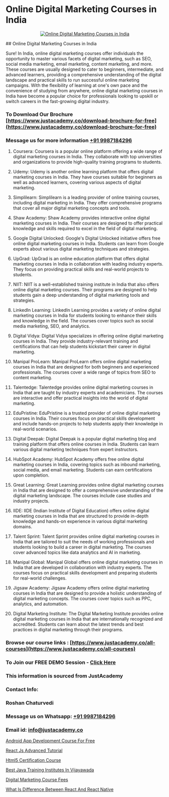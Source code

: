 # Online Digital Marketing Courses in India

<p align="center">
  <a href="https://justacademy.co/course-detail/digital-marketing">
    <img src="https://justacademy.co/storage2/course_image/1676636720_course_image.webp" alt="Online Digital Marketing Courses in India">
  </a>
</p>
## Online Digital Marketing Courses in India

Sure! In India, online digital marketing courses offer individuals the opportunity to master various facets of digital marketing, such as SEO, social media marketing, email marketing, content marketing, and more. These courses are usually designed to cater to beginners, intermediate, and advanced learners, providing a comprehensive understanding of the digital landscape and practical skills to run successful online marketing campaigns. With the flexibility of learning at one's own pace and the convenience of studying from anywhere, online digital marketing courses in India have become a popular choice for professionals looking to upskill or switch careers in the fast-growing digital industry.
### To Download Our Brochure [https://www.justacademy.co/download-brochure-for-free](https://www.justacademy.co/download-brochure-for-free)
### Message us for more information [+91 9987184296](https://api.whatsapp.com/send?phone=919987184296)
1) Coursera:
Coursera is a popular online platform offering a wide range of digital marketing courses in India. They collaborate with top universities and organizations to provide high-quality training programs to students.

2) Udemy:
Udemy is another online learning platform that offers digital marketing courses in India. They have courses suitable for beginners as well as advanced learners, covering various aspects of digital marketing.

3) Simplilearn:
Simplilearn is a leading provider of online training courses, including digital marketing in India. They offer comprehensive programs that cover all major digital marketing concepts and tools.

4) Shaw Academy:
Shaw Academy provides interactive online digital marketing courses in India. Their courses are designed to offer practical knowledge and skills required to excel in the field of digital marketing.

5) Google Digital Unlocked:
Google's Digital Unlocked initiative offers free online digital marketing courses in India. Students can learn from Google experts about various digital marketing techniques and strategies.

6) UpGrad:
UpGrad is an online education platform that offers digital marketing courses in India in collaboration with leading industry experts. They focus on providing practical skills and real-world projects to students.

7) NIIT:
NIIT is a well-established training institute in India that also offers online digital marketing courses. Their programs are designed to help students gain a deep understanding of digital marketing tools and strategies.

8) LinkedIn Learning:
LinkedIn Learning provides a variety of online digital marketing courses in India for students looking to enhance their skills and knowledge in the field. The courses cover topics such as social media marketing, SEO, and analytics.

9) Digital Vidya:
Digital Vidya specializes in offering online digital marketing courses in India. They provide industry-relevant training and certifications that can help students kickstart their career in digital marketing.

10) Manipal ProLearn:
Manipal ProLearn offers online digital marketing courses in India that are designed for both beginners and experienced professionals. The courses cover a wide range of topics from SEO to content marketing.

11) Talentedge:
Talentedge provides online digital marketing courses in India that are taught by industry experts and academicians. The courses are interactive and offer practical insights into the world of digital marketing.

12) EduPristine:
EduPristine is a trusted provider of online digital marketing courses in India. Their courses focus on practical skills development and include hands-on projects to help students apply their knowledge in real-world scenarios.

13) Digital Deepak:
Digital Deepak is a popular digital marketing blog and training platform that offers online courses in India. Students can learn various digital marketing techniques from expert instructors.

14) HubSpot Academy:
HubSpot Academy offers free online digital marketing courses in India, covering topics such as inbound marketing, social media, and email marketing. Students can earn certifications upon completion.

15) Great Learning:
Great Learning provides online digital marketing courses in India that are designed to offer a comprehensive understanding of the digital marketing landscape. The courses include case studies and industry projects.

16) IIDE:
IIDE (Indian Institute of Digital Education) offers online digital marketing courses in India that are structured to provide in-depth knowledge and hands-on experience in various digital marketing domains.

17) Talent Sprint:
Talent Sprint provides online digital marketing courses in India that are tailored to suit the needs of working professionals and students looking to build a career in digital marketing. The courses cover advanced topics like data analytics and AI in marketing.

18) Manipal Global:
Manipal Global offers online digital marketing courses in India that are developed in collaboration with industry experts. The courses focus on practical skills development and preparing students for real-world challenges.

19) Jigsaw Academy:
Jigsaw Academy offers online digital marketing courses in India that are designed to provide a holistic understanding of digital marketing concepts. The courses cover topics such as PPC, analytics, and automation.

20) Digital Marketing Institute:
The Digital Marketing Institute provides online digital marketing courses in India that are internationally recognized and accredited. Students can learn about the latest trends and best practices in digital marketing through their programs.

### Browse our course links : [https://www.justacademy.co/all-courses](https://www.justacademy.co/all-courses) 
### To Join our FREE DEMO Session - [Click Here](https://www.justacademy.co/register-for-course-demo)


### This information is sourced from JustAcademy
### Contact Info:
### Roshan Chaturvedi
### Message us on Whatsapp: [+91 9987184296](https://api.whatsapp.com/send?phone=919987184296)
### Email id: [info@justacademy.co](mailto:info@justacademy.co)
                
[Android App Development Course For Free](https://www.linkedin.com/pulse/android-app-development-course-free-justacademy-beangaluru-drcic/)

[React Js Advanced Tutorial](https://www.linkedin.com/pulse/react-js-advanced-tutorial-justacademy-chandigarh-yxbsc?trackingId=or9V%2FA3Qwr9lSTKKmEV3Fw%3D%3D&lipi=urn%3Ali%3Apage%3Ad_flagship3_company_admin%3BKQmokhDTSBO4c3m1OKbvVA%3D%3D)

[Html5 Certification Course](https://medium.com/@surajvaishnav5015/html5-certification-course-37dfaa0f8525)

[Best Java Training Institutes In Vijayawada](https://medium.com/@justacademytraining/best-java-training-institutes-in-vijayawada-617a5e8a7081)

[Digital Marketing Course Fees](https://justacademyin.github.io/justacademy/digital-marketing-course-fees)

[What Is Difference Between React And React Native](https://justacademyin.github.io/justacademy/what-is-difference-between-react-and-react-native)

